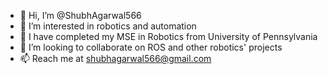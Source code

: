 - 👋 Hi, I’m @ShubhAgarwal566
- 👀 I’m interested in robotics and automation
- 🌱 I have completed my MSE in Robotics from University of Pennsylvania
- 💞️ I’m looking to collaborate on ROS and other robotics' projects
- 📫 Reach me at shubhagarwal566@gmail.com

<!---
ShubhAgarwal566/ShubhAgarwal566 is a ✨ special ✨ repository because its `README.md` (this file) appears on your GitHub profile.
You can click the Preview link to take a look at your changes.
--->
